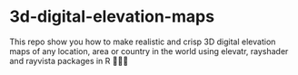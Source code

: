 # 3d-digital-elevation-maps
This repo show you how to make realistic and crisp 3D digital elevation maps of any location, area or country in the world using elevatr, rayshader and rayvista packages in R 🧑🏼‍💻
